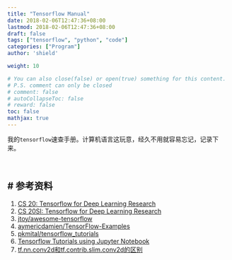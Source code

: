 ```yaml
---
title: "Tensorflow Manual"
date: 2018-02-06T12:47:36+08:00
lastmod: 2018-02-06T12:47:36+08:00
draft: false
tags: ["tensorflow", "python", "code"]
categories: ["Program"]
author: 'shield'

weight: 10

# You can also close(false) or open(true) something for this content.
# P.S. comment can only be closed
# comment: false
# autoCollapseToc: false
# reward: false
toc: false
mathjax: true
---
```


我的`tensorflow`速查手册。计算机语言这玩意，经久不用就容易忘记，记录下来。

<!--more-->
<br>

## # **参考资料**
1. [CS 20: Tensorflow for Deep Learning Research](http://web.stanford.edu/class/cs20si/index.html)
2. [CS 20SI: Tensorflow for Deep Learning Research](https://www.youtube.com/watch?v=g-EvyKpZjmQ&list=PLIDllPt3EQZoS8gCP3cw273Cq9puuPLTg)
3. [jtoy/awesome-tensorflow](https://github.com/jtoy/awesome-tensorflow)
4. [aymericdamien/TensorFlow-Examples](https://github.com/aymericdamien/TensorFlow-Examples)
5. [pkmital/tensorflow_tutorials](https://github.com/pkmital/tensorflow_tutorials)
6. [Tensorflow Tutorials using Jupyter Notebook](https://github.com/sjchoi86/Tensorflow-101)
7. [tf.nn.conv2d和tf.contrib.slim.conv2d的区别](https://www.jianshu.com/p/a70c1d931395)

<br>